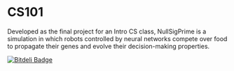 CS101
=====

Developed as the final project for an Intro CS class, NullSigPrime is a simulation in which robots controlled by neural networks compete over food to propagate their genes and evolve their decision-making properties.


[![Bitdeli Badge](https://d2weczhvl823v0.cloudfront.net/Shriken/cs101/trend.png)](https://bitdeli.com/free "Bitdeli Badge")

